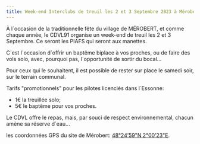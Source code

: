 ```yaml
---
title: Week-end Interclubs de treuil les 2 et 3 Septembre 2023 à Mérobert
---
```

À l´occasion de la traditionnelle fête du village de MÉROBERT, et comme chaque année,
le CDVL91 organise un week-end de treuil les 2 et 3 Septembre.
Ce seront les PIAFS qui seront aux manettes.

C´est l´occasion d´offrir un baptême biplace à vos proches, ou de faire des vols solo, avec, pourquoi pas,
l´opportunité de sortir du bocal...

Pour ceux qui le souhaitent, il est possible de rester sur place le samedi soir, sur le terrain communal.

Tarifs "promotionnels" pour les pilotes licenciés dans l´Essonne:
* 1€ la treuillée solo;
* 5€ le baptême pour vos proches.

Le CDVL offre le repas, mais, par souci de respect environnemental, chacun amène sa réserve d´eau...

les coordonnées GPS du site de Mérobert: [48°24’59"N 2°00’23"E](https://goo.gl/maps/WkKHJUEfgfBQ9Eyw5).

